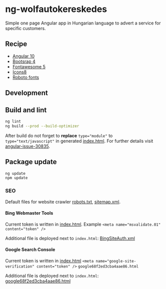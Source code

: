 # ng-wolfautokereskedes
Simple one page Angular app in Hungarian language to advert a service for specific customers.
## Recipe
- [Angular 10](https://angular.io)
- [Bootsrap 4](https://getbootstrap.com)
- [Fontawesome 5](https://fontawesome.com)
- [Icons8](https://icons8.com)
- [Roboto fonts](https://fonts.google.com/specimen/Roboto)

## Development
## Build and lint
```bash
ng lint
ng build --prod --build-optimizer
```

After build do not forget to **replace** `type="module"` to `type="text/javascript"` in generated [index.html](dist/wolfautokereskedes/index.html).
For further details visit [angular-issue-30835](https://github.com/angular/angular/issues/30835).
## Package update
```bash
ng update
npm update
```

### SEO
Default files for website crawler [robots.txt](src/seo/robots.txt), [sitemap.xml](src/seo/sitemap.xml).
#### Bing Webmaster Tools
Current token is written in [index.html](src/index.html). Example `<meta name="msvalidate.01" content="token" />`

Additional file is deployed next to `index.html`: [BingSiteAuth.xml](src/seo/BingSiteAuth.xml)
#### Google Search Console
Current token is written in [index.html](src/index.html) `<meta name="google-site-verification" content="token" />` `google68f2ed3cba4aae86.html`

Additional file is deployed next to `index.html`: [google68f2ed3cba4aae86.html](src/seo/google68f2ed3cba4aae86.html)
